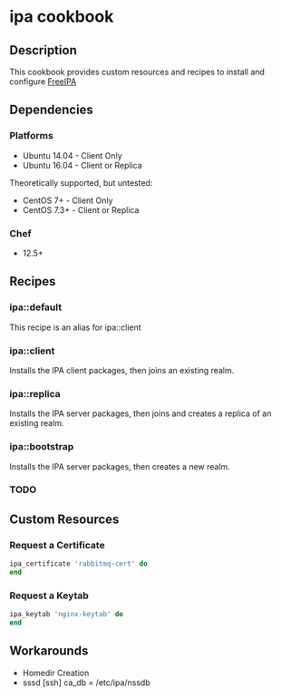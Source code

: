 # ipa cookbook

## Description

This cookbook provides custom resources and recipes to install and configure
[FreeIPA](https://www.freeipa.org/)

## Dependencies

### Platforms

* Ubuntu 14.04 - Client Only
* Ubuntu 16.04 - Client or Replica

Theoretically supported, but untested:

* CentOS 7+   - Client Only
* CentOS 7.3+ - Client or Replica

### Chef

* 12.5+

## Recipes

### ipa::default

This recipe is an alias for ipa::client

### ipa::client

Installs the IPA client packages, then joins an existing realm.

### ipa::replica

Installs the IPA server packages, then joins and creates a replica of an
existing realm.

### ipa::bootstrap

Installs the IPA server packages, then creates a new realm.

### TODO
## Custom Resources

### Request a Certificate

```ruby
ipa_certificate 'rabbitmq-cert' do
end
```

### Request a Keytab

```ruby
ipa_keytab 'nginx-keytab' do
end
```

## Workarounds
* Homedir Creation
* sssd [ssh] ca_db = /etc/ipa/nssdb
